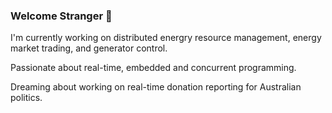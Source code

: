 ### Welcome Stranger 👋

I'm currently working on distributed energry resource management, energy market trading, and generator control. 

Passionate about real-time, embedded and concurrent programming.

Dreaming about working on real-time donation reporting for Australian politics.

